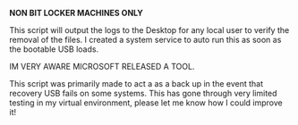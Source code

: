 **NON BIT LOCKER MACHINES ONLY**

This script will output the logs to the Desktop for any local user to verify the removal of the files. I created a system service to auto run this as soon as the bootable USB loads.

IM VERY AWARE MICROSOFT RELEASED A TOOL.

This script was primarily made to act a as a back up in the event that recovery USB fails on some systems.
This has gone through very limited testing in my virtual environment, please let me know how I could improve it!

